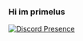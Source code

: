 ### Hi im primelus

[![Discord Presence](https://lanyard-profile-readme.vercel.app/api/1011276882110582804)](https://discord.com/users/1011276882110582804)
